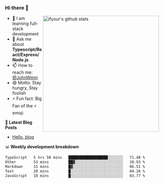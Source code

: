 ### Hi there 👋

<img style="width: 380px" align="right" src="https://github-readme-stats.vercel.app/api?username=ifyour&show_icons=true&theme=dark&card_width=280px&hide_title=true&hide=contribs&include_all_commits=true&count_private=true" alt="ifyour's github stats"/>


- 🌱  I am learning full-stack development
- 💬  Ask me about **Typescript/React/Express/Node.js**
- 📫  How to reach me: [@JohnWmm](https://twitter.com/JohnWmm)
- 😄  Motto: Stay hungry, Stay foolish
- ⚡  Fun fact: Big Fan of the :zap: emoji


**📝 Latest Blog Posts**

<!-- BLOG-POST-LIST:START -->
- [Hello, blog](https://mingming.dev/posts/hello-blog)
<!-- BLOG-POST-LIST:END -->



📊 **Weekly development breakdown** 

<!-- [![wakatime](https://wakatime.com/badge/user/d2bc2102-a53a-4e4f-93d0-a8cbf4be2db4.svg)](https://wakatime.com/@d2bc2102-a53a-4e4f-93d0-a8cbf4be2db4) -->

<!--START_SECTION:waka-->

```txt
TypeScript   5 hrs 50 mins   ██████████████████░░░░░░░   71.48 %
Other        53 mins         ██▓░░░░░░░░░░░░░░░░░░░░░░   10.93 %
Markdown     31 mins         █▓░░░░░░░░░░░░░░░░░░░░░░░   06.51 %
Text         20 mins         █░░░░░░░░░░░░░░░░░░░░░░░░   04.26 %
JavaScript   18 mins         █░░░░░░░░░░░░░░░░░░░░░░░░   03.77 %
```

<!--END_SECTION:waka-->

